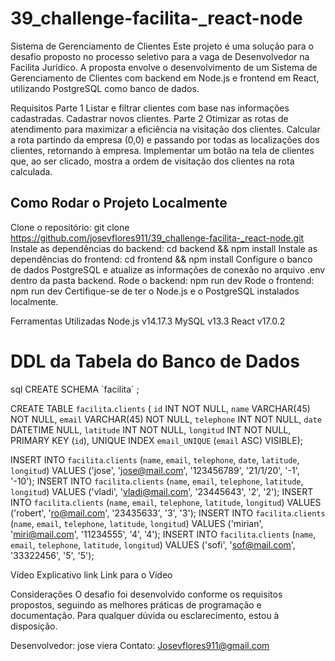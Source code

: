 # 39_challenge-facilita-_react-node
Sistema de Gerenciamento de Clientes
Este projeto é uma solução para o desafio proposto no processo seletivo para a vaga de Desenvolvedor na Facilita Jurídico. A proposta envolve o desenvolvimento de um Sistema de Gerenciamento de Clientes com backend em Node.js e frontend em React, utilizando PostgreSQL como banco de dados.

Requisitos
Parte 1
Listar e filtrar clientes com base nas informações cadastradas.
Cadastrar novos clientes.
Parte 2
Otimizar as rotas de atendimento para maximizar a eficiência na visitação dos clientes.
Calcular a rota partindo da empresa (0,0) e passando por todas as localizações dos clientes, retornando à empresa.
Implementar um botão na tela de clientes que, ao ser clicado, mostra a ordem de visitação dos clientes na rota calculada.

<h2>Como Rodar o Projeto Localmente</h2>

Clone o repositório: git clone https://github.com/josevflores911/39_challenge-facilita-_react-node.git
Instale as dependências do backend: cd backend && npm install
Instale as dependências do frontend: cd frontend && npm install
Configure o banco de dados PostgreSQL e atualize as informações de conexão no arquivo .env dentro da pasta backend.
Rode o backend: npm run dev
Rode o frontend: npm run dev
Certifique-se de ter o Node.js e o PostgreSQL instalados localmente.

Ferramentas Utilizadas
Node.js v14.17.3
MySQL v13.3
React v17.0.2

<h1>DDL da Tabela do Banco de Dados</h1>
sql
CREATE SCHEMA `facilita` ;

CREATE TABLE `facilita`.`clients` (
  `id` INT NOT NULL,
  `name` VARCHAR(45) NOT NULL,
  `email` VARCHAR(45) NOT NULL,
  `telephone` INT NOT NULL,
  `date` DATETIME NULL,
  `latitude` INT NOT NULL,
  `longitud` INT NOT NULL,
  PRIMARY KEY (`id`),
  UNIQUE INDEX `email_UNIQUE` (`email` ASC) VISIBLE);

INSERT INTO `facilita`.`clients` (`name`, `email`, `telephone`, `date`, `latitude`, `longitud`) VALUES ('jose', 'jose@mail.com', '123456789', '21/1/20', '-1', '-10');
INSERT INTO `facilita`.`clients` (`name`, `email`, `telephone`, `latitude`, `longitud`) VALUES ('vladi', 'vladi@mail.com', '23445643', '2', '2');
INSERT INTO `facilita`.`clients` (`name`, `email`, `telephone`, `latitude`, `longitud`) VALUES ('robert', 'ro@mail.com', '23435633', '3', '3');
INSERT INTO `facilita`.`clients` (`name`, `email`, `telephone`, `latitude`, `longitud`) VALUES ('mirian', 'miri@mail.com', '11234555', '4', '4');
INSERT INTO `facilita`.`clients` (`name`, `email`, `telephone`, `latitude`, `longitud`) VALUES ('sofi', 'sof@mail.com', '33322456', '5', '5');

Vídeo Explicativo
<a>link</a>
Link para o Vídeo

Considerações
O desafio foi desenvolvido conforme os requisitos propostos, seguindo as melhores práticas de programação e documentação. Para qualquer dúvida ou esclarecimento, estou à disposição.

Desenvolvedor: jose viera
Contato: Josevflores911@gmail.com
